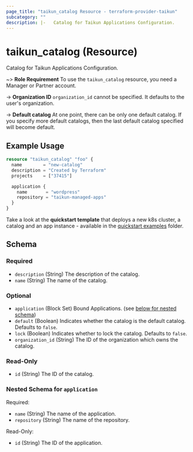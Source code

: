 ```yaml
---
page_title: "taikun_catalog Resource - terraform-provider-taikun"
subcategory: ""
description: |-   Catalog for Taikun Applications Configuration.
---
```


# taikun_catalog (Resource)

Catalog for Taikun Applications Configuration.

~> **Role Requirement** To use the `taikun_catalog` resource, you need a Manager or Partner account.

-> **Organization ID** `organization_id` cannot be specified. It defaults to the user's organization.

-> **Default catalog** At one point, there can be only one default catalog. If you specify more default catalogs, then the last default catalog specified will become default.

## Example Usage

```terraform
resource "taikun_catalog" "foo" {
  name        = "new-catalog"
  description = "Created by Terraform"
  projects    = ["37415"]

  application {
    name       = "wordpress"
    repository = "taikun-managed-apps"
  }
}
```

Take a look at the **quickstart template** that deploys a new k8s cluster, a catalog and an app instance - available in the [quickstart examples](https://github.com/itera-io/terraform-provider-taikun/tree/dev/examples/quickstart-templates) folder.

<!-- schema generated by tfplugindocs -->
## Schema

### Required

- `description` (String) The description of the catalog.
- `name` (String) The name of the catalog.

### Optional

- `application` (Block Set) Bound Applications. (see [below for nested schema](#nestedblock--application))
- `default` (Boolean) Indicates whether the catalog is the default catalog. Defaults to `false`.
- `lock` (Boolean) Indicates whether to lock the catalog. Defaults to `false`.
- `organization_id` (String) The ID of the organization which owns the catalog.

### Read-Only

- `id` (String) The ID of the catalog.

<a id="nestedblock--application"></a>
### Nested Schema for `application`

Required:

- `name` (String) The name of the application.
- `repository` (String) The name of the repository.

Read-Only:

- `id` (String) The ID of the application.
